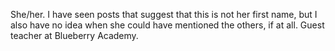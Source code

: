 She/her. I have seen posts that suggest that this is not her first name, but I also have no idea when she could have mentioned the others, if at all. Guest teacher at Blueberry Academy.